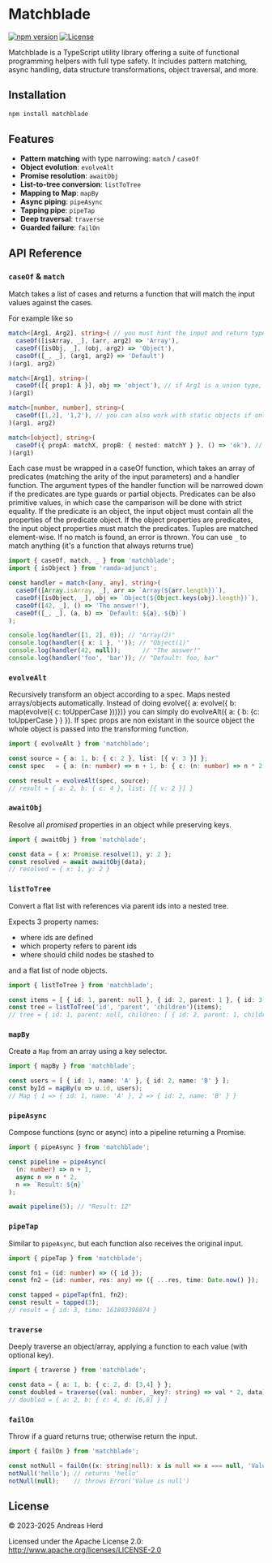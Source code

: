 # Matchblade

[![npm version](https://img.shields.io/npm/v/matchblade.svg)](https://www.npmjs.com/package/matchblade)
[![License](https://img.shields.io/badge/License-Apache%202.0-blue.svg)](https://opensource.org/licenses/Apache-2.0)

Matchblade is a TypeScript utility library offering a suite of functional programming helpers with full type safety. It includes pattern matching, async handling, data structure transformations, object traversal, and more.

## Installation

```bash
npm install matchblade
```

## Features

- **Pattern matching** with type narrowing: `match` / `caseOf`
- **Object evolution**: `evolveAlt`
- **Promise resolution**: `awaitObj`
- **List-to-tree conversion**: `listToTree`
- **Mapping to Map**: `mapBy`
- **Async piping**: `pipeAsync`
- **Tapping pipe**: `pipeTap`
- **Deep traversal**: `traverse`
- **Guarded failure**: `failOn`

## API Reference

### `caseOf` & `match`

Match takes a list of cases and returns a function that will match the input values against the cases.

For example like so
```typescript
match<[Arg1, Arg2], string>( // you must hint the input and return types
  caseOf([isArray, _], (arr, arg2) => 'Array'),
  caseOf([isObj, _], (obj, arg2) => 'Object'),
  caseOf([_, _], (arg1, arg2) => 'Default')
)(arg1, arg2)

match<[Arg1], string>(
  caseOf([{ prop1: A }], obj => 'object'), // if Arg1 is a union type, obj is will have the Extract<Args, { props1: A}> type
)(arg1)

match<[number, number], string>(
  caseOf([1,2], '1,2'), // you can also work with static objects if only value equality is checked
)(arg1, arg2)

match<[object], string>(
  caseOf({ propA: matchX, propB: { nested: matchY } }, () => 'ok'), // nested matchers in objects
)(arg1)
```

Each case must be wrapped in a caseOf function, which takes an array of predicates (matching the arity of the 
input parameters) and a handler function.
The argument types of the handler function will be narrowed down if the predicates are type guards or 
partial objects.
Predicates can be also primitive values, in which case the camparison will be done with strict equality.
If the predicate is an object, the input object must contain all the properties of the predicate object.
If the object properties are predicates, the input object properties must match the predicates.
Tuples are matched element-wise.
If no match is found, an error is thrown.
You can use `_` to match anything (it's a function that always returns true)

```typescript
import { caseOf, match, _ } from 'matchblade';
import { isObject } from 'ramda-adjunct';

const handler = match<[any, any], string>(
  caseOf([Array.isArray, _], arr => `Array(${arr.length})`),
  caseOf([isObject, _], obj => `Object(${Object.keys(obj).length})`),
  caseOf([42, _], () => 'The answer!'),
  caseOf([_, _], (a, b) => `Default: ${a}, ${b}`)
);

console.log(handler([1, 2], 0)); // "Array(2)"
console.log(handler({ x: 1 }, '')); // "Object(1)"
console.log(handler(42, null));      // "The answer!"
console.log(handler('foo', 'bar')); // "Default: foo, bar"
```

### `evolveAlt`

Recursively transform an object according to a spec. Maps nested arrays/objects automatically.
Instead of doing evolve({ a: evolve({ b: map(evolve({ c: toUpperCase }))})} you can simply do
evolveAlt({ a: { b: {c: toUpperCase } } }). If spec props are non existant in the source object
the whole object is passed into the transforming function.

```ts
import { evolveAlt } from 'matchblade';

const source = { a: 1, b: { c: 2 }, list: [{ v: 3 }] };
const spec   = { a: (n: number) => n + 1, b: { c: (n: number) => n * 2 }, list: { v: (n: number) => n - 1 } };

const result = evolveAlt(spec, source);
// result = { a: 2, b: { c: 4 }, list: [{ v: 2 }] }
```

### `awaitObj`

Resolve all _promised_ properties in an object while preserving keys. 

```ts
import { awaitObj } from 'matchblade';

const data = { x: Promise.resolve(1), y: 2 };
const resolved = await awaitObj(data);
// resolved = { x: 1, y: 2 }
```

### `listToTree`

Convert a flat list with references via parent ids into a nested tree.

Expects 3 property names:
- where ids are defined
- which property refers to parent ids
- where should child nodes be stashed to

and a flat list of node objects.

```ts
import { listToTree } from 'matchblade';

const items = [ { id: 1, parent: null }, { id: 2, parent: 1 }, { id: 3, parent: 1 } ];
const tree = listToTree('id', 'parent', 'children')(items);
// tree = { id: 1, parent: null, children: [ { id: 2, parent: 1, children: [] }, { id: 3, parent: 1, children: [] } ] }
```

### `mapBy`

Create a `Map` from an array using a key selector.

```ts
import { mapBy } from 'matchblade';

const users = [ { id: 1, name: 'A' }, { id: 2, name: 'B' } ];
const byId = mapBy(u => u.id, users);
// Map { 1 => { id: 1, name: 'A' }, 2 => { id: 2, name: 'B' } }
```

### `pipeAsync`

Compose functions (sync or async) into a pipeline returning a Promise.

```ts
import { pipeAsync } from 'matchblade';

const pipeline = pipeAsync(
  (n: number) => n + 1,
  async n => n * 2,
  n => `Result: ${n}`
);

await pipeline(5); // "Result: 12"
```

### `pipeTap`

Similar to `pipeAsync`, but each function also receives the original input.

```ts
import { pipeTap } from 'matchblade';

const fn1 = (id: number) => ({ id });
const fn2 = (id: number, res: any) => ({ ...res, time: Date.now() });

const tapped = pipeTap(fn1, fn2);
const result = tapped(3);
// result = { id: 3, time: 161803398874 }
```

### `traverse`

Deeply traverse an object/array, applying a function to each value (with optional key).

```ts
import { traverse } from 'matchblade';

const data = { a: 1, b: { c: 2, d: [3,4] } };
const doubled = traverse((val: number, _key?: string) => val * 2, data);
// doubled = { a: 2, b: { c: 4, d: [6,8] } }
```

### `failOn`

Throw if a guard returns true; otherwise return the input.

```ts
import { failOn } from 'matchblade';

const notNull = failOn((x: string|null): x is null => x === null, 'Value is null');
notNull('hello'); // returns 'hello'
notNull(null);    // throws Error('Value is null')
```

## License

© 2023-2025 Andreas Herd

Licensed under the Apache License 2.0: http://www.apache.org/licenses/LICENSE-2.0
